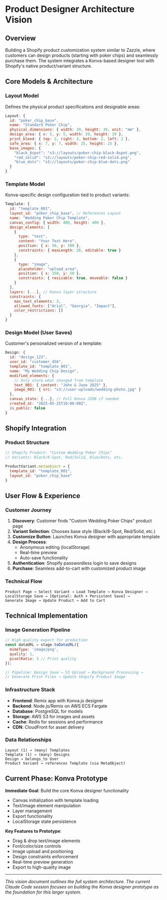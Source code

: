 # Product Designer Architecture Vision

## Overview
Building a Shopify product customization system similar to Zazzle, where customers can design products (starting with poker chips) and seamlessly purchase them. The system integrates a Konva-based designer tool with Shopify's native product/variant structure.

## Core Models & Architecture

### Layout Model
Defines the physical product specifications and designable areas:
```javascript
Layout: {
  id: "poker_chip_base",
  name: "Standard Poker Chip",
  physical_dimensions: { width: 39, height: 39, unit: "mm" },
  design_area: { x: 5, y: 5, width: 29, height: 29 },
  print_bleed: { top: 2, right: 2, bottom: 2, left: 2 },
  safe_area: { x: 7, y: 7, width: 25, height: 25 },
  base_images: {
    "black_8spot": "s3://layouts/poker-chip-black-8spot.png",
    "red_solid": "s3://layouts/poker-chip-red-solid.png",
    "blue_dots": "s3://layouts/poker-chip-blue-dots.png"
  }
}
```

### Template Model
Konva-specific design configuration tied to product variants:
```javascript
Template: {
  id: "template_001",
  layout_id: "poker_chip_base", // References Layout
  name: "Wedding Poker Chip Template",
  canvas_config: { width: 400, height: 400 },
  design_elements: [
    {
      type: "text",
      content: "Your Text Here",
      position: { x: 50, y: 100 },
      constraints: { maxLength: 20, editable: true }
    },
    {
      type: "image",
      placeholder: "upload_area",
      position: { x: 150, y: 50 },
      constraints: { resizable: true, moveable: false }
    }
  ],
  layers: [...], // Konva layer structure
  constraints: {
    max_text_elements: 3,
    allowed_fonts: ["Arial", "Georgia", "Impact"],
    color_restrictions: []
  }
}
```

### Design Model (User Saves)
Customer's personalized version of a template:
```javascript
Design: {
  id: "design_123",
  user_id: "customer_456",
  template_id: "template_001",
  name: "My Wedding Chip Design",
  modified_elements: {
    // Only store what changed from template
    text_001: { content: "John & Jane 2025" },
    image_001: { src: "s3://user-uploads/wedding-photo.jpg" }
  },
  canvas_state: {...}, // Full Konva JSON if needed
  created_at: "2025-05-25T10:00:00Z",
  is_public: false
}
```

## Shopify Integration

### Product Structure
```javascript
// Shopify Product: "Custom Wedding Poker Chips"
// Variants: Black/8-Spot, Red/Solid, Blue/Dots, etc.

ProductVariant.metaobject = {
  template_id: "template_001",
  layout_id: "poker_chip_base"
}
```

## User Flow & Experience

### Customer Journey
1. **Discovery**: Customer finds "Custom Wedding Poker Chips" product page
2. **Variant Selection**: Chooses base style (Black/8-Spot, Red/Solid, etc.)
3. **Customize Button**: Launches Konva designer with appropriate template
4. **Design Process**: 
   - Anonymous editing (localStorage)
   - Real-time preview
   - Auto-save functionality
5. **Authentication**: Shopify passwordless login to save designs
6. **Purchase**: Seamless add-to-cart with customized product image

### Technical Flow
```
Product Page → Select Variant → Load Template → Konva Designer → 
LocalStorage Save → [Optional: Auth + Persistent Save] → 
Generate Image → Update Product → Add to Cart
```

## Technical Implementation

### Image Generation Pipeline
```javascript
// High-quality export for production
const dataURL = stage.toDataURL({
  mimeType: 'image/png',
  quality: 1,
  pixelRatio: 3 // Print quality
});

// Pipeline: Design Save → S3 Upload → Background Processing → 
// Generate Print Files → Update Shopify Product Image
```

### Infrastructure Stack
- **Frontend**: Remix app with Konva.js designer
- **Backend**: Node.js/Remix on AWS ECS Fargate
- **Database**: PostgreSQL for models
- **Storage**: AWS S3 for images and assets
- **Cache**: Redis for sessions and performance
- **CDN**: CloudFront for asset delivery

### Data Relationships
```
Layout (1) → (many) Templates
Template (1) → (many) Designs
Design → belongs_to User
Product Variant → references Template (via MetaObject)
```

## Current Phase: Konva Prototype

**Immediate Goal**: Build the core Konva designer functionality
- Canvas initialization with template loading
- Text/image element manipulation
- Layer management
- Export functionality
- LocalStorage state persistence

**Key Features to Prototype**:
- Drag & drop text/image elements
- Font/color/size controls
- Image upload and positioning
- Design constraints enforcement
- Real-time preview generation
- Export to high-quality image

---

*This vision document outlines the full system architecture. The current Claude Code session focuses on building the Konva designer prototype as the foundation for this larger system.*